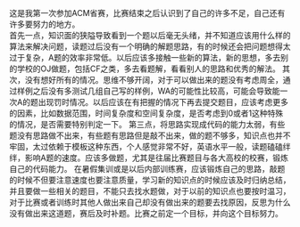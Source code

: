 这是我第一次参加ACM省赛，比赛结束之后认识到了自己的许多不足，自己还有许多要努力的地方。  
首先一点，知识面的狭隘导致看到一个题以后毫无头绪，并不知道应该用什么样的算法来解决问题，读题过后没有一个明确的解题思路，有的时候还会把问题想得太过于复杂，A题的效率非常低。以后应该多接触一些新的算法，新的思想，多去别的学校的OJ做题，包括CF之类，多去看题解，看看别人的思路和优秀的解法。
其次，没有想好所有的情况。思维不够开阔，对于可以做出来的题没有考虑周全，通过样例之后没有多测试几组自己写的样例，WA的可能性比较高，可能会导致能一次A的题出现罚时情况。以后应该在有把握的情况下再去提交题目，应该考虑更多的因素，比如数据范围，时间复杂度和空间复杂度，是否考虑到0或者1这种特殊的情况，是否需要特别判定一下。
第三点，将思路实现成代码的能力太弱，有些题没有思路做不出来，有些题有思路但是敲不出来，做的题不够多，知识点也并不牢固，太过依赖于模板这种东西，个人感觉非常不好，英语水平一般，读题磕磕绊绊，影响A题的速度。应该多做题，尤其是往届比赛题目与各大高校的校赛，锻炼自己的代码能力。
在暑假集训或是以后内部训练赛，应该锻炼自己的思路，敲题的时候不但要注意速度也要注意质量，学习新的知识点的时候应该及时归纳总结，并且要做一些相关的题目，不能只去找水题做，对于以前的知识点也要按时温习，对于比赛或者训练时其他人做出来自己却没有做出来的题要去找原因，反思为什么没有做出来这道题，赛后及时补题。比赛之前定一个目标，并向这个目标努力。
